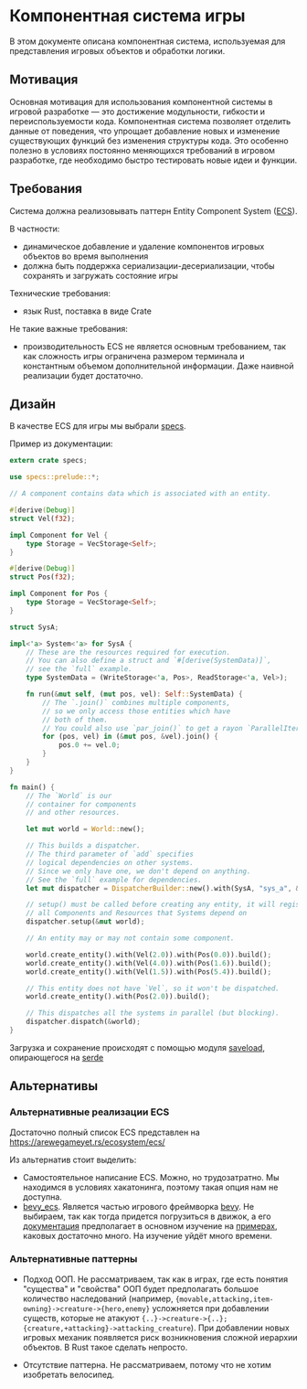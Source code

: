 # Компонентная система игры

В этом документе описана компонентная система, используемая для
представления игровых объектов и обработки логики.

## Мотивация

Основная мотивация для использования компонентной системы в игровой разработке — это достижение модульности, гибкости и переиспользуемости кода. Компонентная система позволяет отделить данные от поведения, что упрощает добавление новых и изменение существующих функций без изменения структуры кода. Это особенно полезно в условиях постоянно меняющихся требований в игровом разработке, где необходимо быстро тестировать новые идеи и функции.

## Требования

Система должна реализовывать паттерн Entity Component System ([ECS](https://en.wikipedia.org/wiki/Entity_component_system)).

В частности:

- динамическое добавление и удаление компонентов игровых объектов во время выполнения
- должна быть поддержка сериализации-десериализации, чтобы сохранять и загружать состояние игры

Технические требования:

- язык Rust, поставка в виде Crate

Не такие важные требования:

- производительность ECS не является основным требованием, так как сложность игры ограничена размером терминала
и константным объемом дополнительной информации. Даже наивной реализации будет достаточно.

## Дизайн

В качестве ECS для игры мы выбрали [specs](https://crates.io/crates/specs).

Пример из документации:

```rust
extern crate specs;

use specs::prelude::*;

// A component contains data which is associated with an entity.

#[derive(Debug)]
struct Vel(f32);

impl Component for Vel {
    type Storage = VecStorage<Self>;
}

#[derive(Debug)]
struct Pos(f32);

impl Component for Pos {
    type Storage = VecStorage<Self>;
}

struct SysA;

impl<'a> System<'a> for SysA {
    // These are the resources required for execution.
    // You can also define a struct and `#[derive(SystemData)]`,
    // see the `full` example.
    type SystemData = (WriteStorage<'a, Pos>, ReadStorage<'a, Vel>);

    fn run(&mut self, (mut pos, vel): Self::SystemData) {
        // The `.join()` combines multiple components,
        // so we only access those entities which have
        // both of them.
        // You could also use `par_join()` to get a rayon `ParallelIterator`.
        for (pos, vel) in (&mut pos, &vel).join() {
            pos.0 += vel.0;
        }
    }
}

fn main() {
    // The `World` is our
    // container for components
    // and other resources.

    let mut world = World::new();

    // This builds a dispatcher.
    // The third parameter of `add` specifies
    // logical dependencies on other systems.
    // Since we only have one, we don't depend on anything.
    // See the `full` example for dependencies.
    let mut dispatcher = DispatcherBuilder::new().with(SysA, "sys_a", &[]).build();

    // setup() must be called before creating any entity, it will register
    // all Components and Resources that Systems depend on
    dispatcher.setup(&mut world);

    // An entity may or may not contain some component.

    world.create_entity().with(Vel(2.0)).with(Pos(0.0)).build();
    world.create_entity().with(Vel(4.0)).with(Pos(1.6)).build();
    world.create_entity().with(Vel(1.5)).with(Pos(5.4)).build();

    // This entity does not have `Vel`, so it won't be dispatched.
    world.create_entity().with(Pos(2.0)).build();

    // This dispatches all the systems in parallel (but blocking).
    dispatcher.dispatch(&world);
}
```

Загрузка и сохранение происходят с помощью модуля [saveload](https://docs.rs/specs/0.20.0/specs/saveload/index.html),
опирающегося на [serde](https://serde.rs/)

## Альтернативы

### Альтернативные реализации ECS

Достаточно полный список ECS представлен на https://arewegameyet.rs/ecosystem/ecs/

Из альтернатив стоит выделить:

- Самостоятельное написание ECS. Можно, но трудозатратно. Мы находимся в условиях хакатонинга,
  поэтому такая опция нам не доступна.
- [bevy_ecs](https://docs.rs/bevy_ecs/latest/bevy_ecs/). Является частью игрового фреймворка [bevy](https://bevyengine.org/).
  Не выбираем, так как тогда придется погрузиться в движок, а его [документация](https://bevyengine.org/learn/quick-start/introduction/) предполагает в основном изучение на [примерах](https://github.com/bevyengine/bevy/tree/latest/examples#examples), каковых достаточно много. На изучение уйдёт много времени.

### Альтернативные паттерны

- Подход ООП. Не рассматриваем, так как в играх, где есть понятия "существа" и "свойства"
  ООП будет предполагать большое количество наследований (например, `{movable,attacking,item-owning}->creature->{hero,enemy}`
  усложняется при добавлении существ, которые не атакуют `{..}->creature->{..}; {creature,+attacking}->attacking_creature`).
  При добавлении новых игровых механик появляется риск возникновения сложной иерархии объектов. В Rust такое сделать непросто.

- Отсутствие паттерна. Не рассматриваем, потому что не хотим изобретать велосипед.
